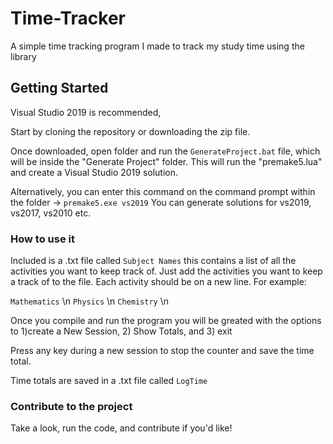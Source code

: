 # Time-Tracker
A simple time tracking program I made to track my study time using the <chrono> library

## Getting Started
Visual Studio 2019 is recommended,

Start by cloning the repository or downloading the zip file.

Once downloaded, open folder and run the `GenerateProject.bat` file, which will be inside the "Generate Project" folder. This will run the "premake5.lua" and create a Visual Studio 2019 solution.

Alternatively, you can enter this command on the command prompt within the folder -> `premake5.exe vs2019`
You can generate solutions for vs2019, vs2017, vs2010 etc.

### How to use it
Included is a .txt file called `Subject Names` this contains a list of all the activities you want to keep track of. Just add the activities you want to keep a track of to the file. Each activity should be on a new line. For example:

`Mathematics` \n
`Physics` \n
`Chemistry` \n

Once you compile and run the program you will be greated with the options to 1)create a New Session, 2) Show Totals, and 3) exit

Press any key during a new session to stop the counter and save the time total.

Time totals are saved in a .txt file called `LogTime`

### Contribute to the project

Take a look, run the code, and contribute if you'd like!




